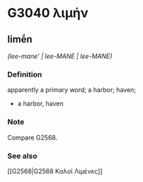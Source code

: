 # G3040 λιμήν

## limḗn

_(lee-mane' | lee-MANE | lee-MANE)_

### Definition

apparently a primary word; a harbor; haven; 

- a harbor, haven

### Note

Compare G2568.

### See also

[[G2568|G2568 Καλοὶ Λιμένες]]
